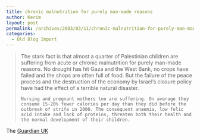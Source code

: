 ```yaml
---
title: chronic malnutrition for purely man-made reasons
author: Kerim
layout: post
permalink: /archives/2003/03/11/chronic-malnutrition-for-purely-man-made-reasons/
categories:
  - Old Blog Import
---
```


>   The stark fact is that almost a quarter of Palestinian children are suffering from acute or chronic malnutrition for purely man-made reasons. No drought has hit Gaza and the West Bank, no crops have failed and the shops are often full of food. But the failure of the peace process and the destruction of the economy by Israel&#8217;s closure policy have had the effect of a terrible natural disaster.  
>   
>   
>     Nursing and pregnant mothers too are suffering. On average they consume 15-20% fewer calories per day than they did before the outbreak of strife in 2000. The consequent anaemia, low folic acid intake and lack of proteins, threaten both their health and the normal development of their children.
>   


The <a href="http://www.guardian.co. k/Print/0,3858,4618250,00.html" onclick="_gaq.push(['_trackEvent', 'outbound-article', 'http://www.guardian.co. k/Print/0,3858,4618250,00.html', 'Guardian UK']);" >Guardian UK</a>

